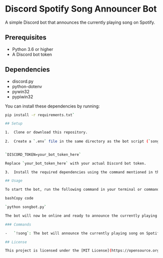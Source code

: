 # Discord Spotify Song Announcer Bot

A simple Discord bot that announces the currently playing song on Spotify.

## Prerequisites

- Python 3.6 or higher
- A Discord bot token

## Dependencies

- discord.py
- python-dotenv
- pywin32
- pypiwin32

You can install these dependencies by running:

```bash
pip install -r requirements.txt` 

## Setup

1.  Clone or download this repository.
    
2.  Create a `.env` file in the same directory as the bot script (`songbot.py`). Add your Discord bot token in the file:
    

`DISCORD_TOKEN=your_bot_token_here` 

Replace `your_bot_token_here` with your actual Discord bot token.

3.  Install the required dependencies using the command mentioned in the "Dependencies" section.

## Usage

To start the bot, run the following command in your terminal or command prompt:

bashCopy code

`python songbot.py` 

The bot will now be online and ready to announce the currently playing song on Spotify.

### Commands

-   `!song`: The bot will announce the currently playing song on Spotify.

## License

This project is licensed under the [MIT License](https://opensource.org/licenses/MIT).
